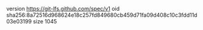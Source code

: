 version https://git-lfs.github.com/spec/v1
oid sha256:8a72516d968624e18c257fd849680cb459d71fa09d408c10c3fdd11d03e03199
size 1045
